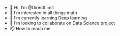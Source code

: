 - 👋 Hi, I’m @DirectLimit
- 👀 I’m interested in all things math
- 🌱 I’m currently learning Deep learning
- 💞️ I’m looking to collaborate on Data Science project
- 📫 How to reach me 

<!---
DirectLimit/DirectLimit is a ✨ special ✨ repository because its `README.md` (this file) appears on your GitHub profile.
You can click the Preview link to take a look at your changes.
--->
